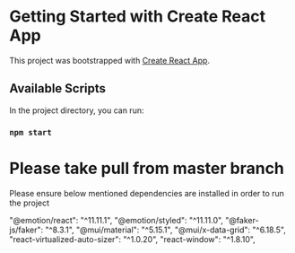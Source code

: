 # Getting Started with Create React App

This project was bootstrapped with [Create React App](https://github.com/facebook/create-react-app).

## Available Scripts

In the project directory, you can run:

### `npm start`
# Please take pull from master branch

Please ensure  below mentioned dependencies are installed  in order to run the project

   "@emotion/react": "^11.11.1",
    "@emotion/styled": "^11.11.0",
    "@faker-js/faker": "^8.3.1",
    "@mui/material": "^5.15.1",
    "@mui/x-data-grid": "^6.18.5",
    "react-virtualized-auto-sizer": "^1.0.20",
    "react-window": "^1.8.10",